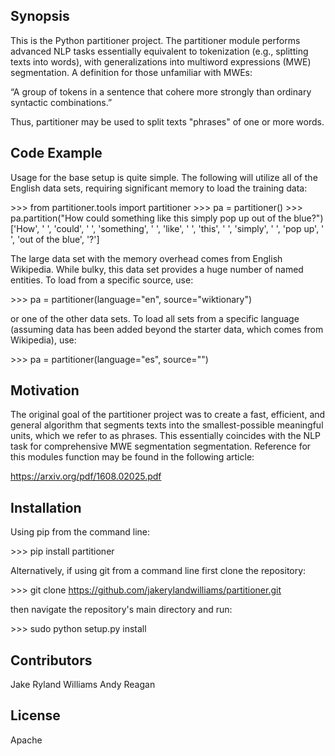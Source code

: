 ## Synopsis

This is the Python partitioner project. The partitioner module performs advanced NLP tasks essentially equivalent to tokenization (e.g., splitting texts into words), with generalizations into multiword expressions (MWE) segmentation. A definition for those unfamiliar with MWEs: 

“A group of tokens in a sentence that cohere more strongly than ordinary syntactic combinations.”

Thus, partitioner may be used to split texts "phrases" of one or more words.

## Code Example

Usage for the base setup is quite simple. The following will utilize all of the English data sets, requiring significant memory to load the training data:

\>\>\> from partitioner.tools import partitioner
\>\>\> pa = partitioner()
\>\>\> pa.partition("How could something like this simply pop up out of the blue?")
['How', ' ', 'could', ' ', 'something', ' ', 'like', ' ', 'this', ' ', 'simply', ' ', 'pop up', ' ', 'out of the blue', '?']

The large data set with the memory overhead comes from English Wikipedia. While bulky, this data set provides a huge number of named entities. To load from a specific source, use:

\>\>\> pa = partitioner(language="en", source="wiktionary")

or one of the other data sets. To load all sets from a specific language (assuming data has been added beyond the starter data, which comes from Wikipedia), use:

\>\>\> pa = partitioner(language="es", source="")

## Motivation

The original goal of the partitioner project was to create a fast, efficient, and general algorithm that segments texts into the smallest-possible meaningful units, which we refer to as phrases. This essentially coincides with the NLP task for comprehensive MWE segmentation segmentation. Reference for this modules function may be found in the following article:

https://arxiv.org/pdf/1608.02025.pdf

## Installation

Using pip from the command line:

\>\>\> pip install partitioner

Alternatively, if using git from a command line first clone the repository:

\>\>\> git clone https://github.com/jakerylandwilliams/partitioner.git

then navigate the repository's main directory and run:

\>\>\> sudo python setup.py install

## Contributors

Jake Ryland Williams
Andy Reagan

## License

Apache